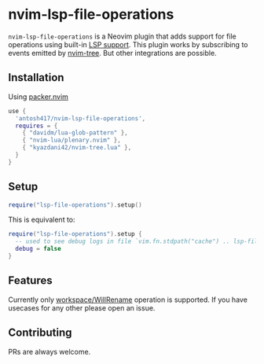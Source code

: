 # nvim-lsp-file-operations

`nvim-lsp-file-operations` is a Neovim plugin that adds support for file operations using built-in [LSP
support](https://neovim.io/doc/user/lsp.html).
This plugin works by subscribing to events emitted by [nvim-tree](https://github.com/nvim-tree/nvim-tree.lua).
But other integrations are possible.

## Installation
Using [packer.nvim](https://github.com/wbthomason/packer.nvim)

```lua
use {
  'antosh417/nvim-lsp-file-operations',
  requires = {
    { "davidm/lua-glob-pattern" },
    { "nvim-lua/plenary.nvim" },
    { "kyazdani42/nvim-tree.lua" },
  }
}
```

## Setup
```lua
require("lsp-file-operations").setup()
```
This is equivalent to:
```lua
require("lsp-file-operations").setup {
  -- used to see debug logs in file `vim.fn.stdpath("cache") .. lsp-file-operations.log`
  debug = false
}
```

## Features
Currently only [workspace/WillRename](https://microsoft.github.io/language-server-protocol/specifications/lsp/3.17/specification/#workspace_willRenameFiles) operation is supported. If you have usecases for any other please open an issue.

## Contributing
PRs are always welcome.

